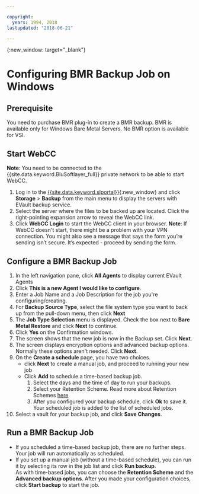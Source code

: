 ```yaml
---

copyright:
  years: 1994, 2018
lastupdated: "2018-06-21"

---
```

{:new_window: target="_blank"}

# Configuring BMR Backup Job on Windows

## Prerequisite

You need to purchase BMR plug-in to create a BMR backup. BMR is available only for Windows Bare Metal Servers. No BMR option is available for VSI.

## Start WebCC
**Note**: You need to be connected to the {{site.data.keyword.BluSoftlayer_full}} private network to be able to start WebCC.
1. Log in to the [{{site.data.keyword.slportal}}](https://control.softlayer.com/){:new_window} and click **Storage** > **Backup** from the main menu to display the servers with EVault backup service. 
2. Select the server where the files to be backed up are located. Click the right-pointing expansion arrow to reveal the WebCC link.
4. Click **WebCC Login** to start the WebCC client in your browser.
  **Note**: If WebCC doesn't start, there might be a problem with your VPN connection. You might also see a message that says the form you’re sending isn’t secure. It’s expected - proceed by sending the form.
  
## Configure a BMR Backup Job

1. In the left navigation pane, click **All Agents** to display current EVault Agents
2. Click **This is a new Agent I would like to configure**.
3. Enter a Job Name and a Job Description for the job you're configuring/creating.
4. For **Backup Source Type**, select the file system type you want to back up from the pull-down menu, then click **Next**
5. The **Job Type Selection** menu is displayed. Check the box next to **Bare Metal Restore** and click **Next** to continue.
6. Click **Yes** on the Confirmation windows.
7. The screen shows that the new job is now in the Backup set. Click **Next**.
8. The screen displays encryption options and advanced backup options. Normally these options aren't needed. Click **Next**.   
9. On the **Create a schedule** page, you have two choices. 
   - click **Next** to create a manual job, and proceed to running your new job
   - Click **Add** to schedule a time-based backup job. 
     1. Select the days and the time of day to run your backups.
     2. Select your Retention Scheme. Read more about Retention Schemes [here](evault-backup-faq.html#how-do-the-retention-schemes-work-)
     3. After you configured your backup schedule, click **Ok** to save it. Your scheduled job is added to the list of scheduled jobs. 
10. Select a vault for your backup job, and click **Save Changes**.


## Run a BMR Backup Job

  - If you scheduled a time-based backup job, there are no further steps.  Your job will run automatically as scheduled.
  - If you set up a manual job (without a time-based schedule), you can run it by selecting its row in the job list and click **Run backup**. <br/> As with time-based jobs, you can choose the **Retention Scheme** and the **Advanced backup options**. After you made your configuration choices, click **Start backup** to start the job.
